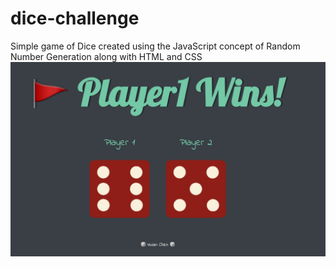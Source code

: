 # dice-challenge
Simple game of Dice created using the JavaScript concept of Random Number Generation along with HTML and CSS
![ScreenShot](https://github.com/jychen36/dice-challenge/blob/main/images/screenshot.jpg)
